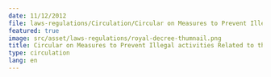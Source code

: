 ```yaml
---
date: 11/12/2012
file: laws-regulations/Circulation/Circular on Measures to Prevent Illegal activities Related to the Internet cafe business.pdf
featured: true
image: src/asset/laws-regulations/royal-decree-thumnail.png
title: Circular on Measures to Prevent Illegal activities Related to the Internet cafe business
type: circulation
lang: en
---
```

